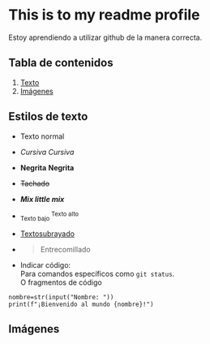 # This is to my readme profile
Estoy aprendiendo a utilizar github de la manera correcta.

## Tabla de contenidos
1. [Texto](#estilos-de-texto)
2. [Imágenes](#imágenes)


## Estilos de texto
- Texto normal
* *Cursiva* _Cursiva_
- **Negrita** __Negrita__
* ~~Tachado~~
- ***Mix little mix***
* <sub> Texto bajo </sub> <sup> Texto alto </sup>
- <ins> Textosubrayado </ins>
* > Entrecomillado
- Indicar código:  
Para comandos específicos como `git status`.<br>
O fragmentos de código
```
nombre=str(input("Nombre: "))
print(f"¡Bienvenido al mundo {nombre}!")
```
## Imágenes
